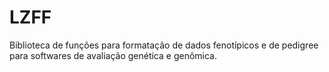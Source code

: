 # LZFF
Biblioteca de funções para formatação de dados fenotípicos e de pedigree para softwares de avaliação genética e genômica.
